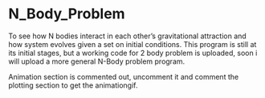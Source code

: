 # N_Body_Problem
To see how N bodies interact in each other’s gravitational attraction and how system evolves given a set on initial conditions. This program is still at its initial stages, but a working code for 2 body problem is uploaded, soon i will upload a more general N-Body problem program.

Animation section is commented out, uncomment it and comment the plotting section to get the animationgif.
